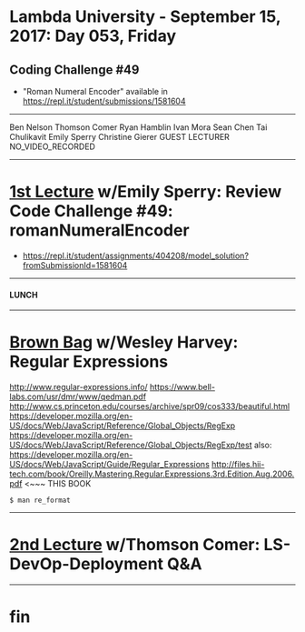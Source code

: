 # Lambda University - September 15, 2017: Day 053, Friday
## Coding Challenge #49
- "Roman Numeral Encoder" available in https://repl.it/student/submissions/1581604
***
Ben Nelson
Thomson Comer
Ryan Hamblin
Ivan Mora
Sean Chen
Tai Chulikavit
Emily Sperry
Christine Gierer
GUEST LECTURER
NO_VIDEO_RECORDED
***
# [1st Lecture](https://youtu.be/BEIF6yT-I-8) w/Emily Sperry: Review Code Challenge #49: romanNumeralEncoder
- https://repl.it/student/assignments/404208/model_solution?fromSubmissionId=1581604

***
#### LUNCH
***
# [Brown Bag](https://youtu.be/pKCwl4OGm2c) w/Wesley Harvey: Regular Expressions
http://www.regular-expressions.info/
https://www.bell-labs.com/usr/dmr/www/qedman.pdf
http://www.cs.princeton.edu/courses/archive/spr09/cos333/beautiful.html
https://developer.mozilla.org/en-US/docs/Web/JavaScript/Reference/Global_Objects/RegExp
https://developer.mozilla.org/en-US/docs/Web/JavaScript/Reference/Global_Objects/RegExp/test
also: https://developer.mozilla.org/en-US/docs/Web/JavaScript/Guide/Regular_Expressions
http://files.hii-tech.com/book/Oreilly.Mastering.Regular.Expressions.3rd.Edition.Aug.2006.pdf <~~~ THIS BOOK
```console
$ man re_format
```

***
# [2nd Lecture](VIDEO_RECORDED_NOT_POSTED) w/Thomson Comer: LS-DevOp-Deployment Q&A
***
# fin
